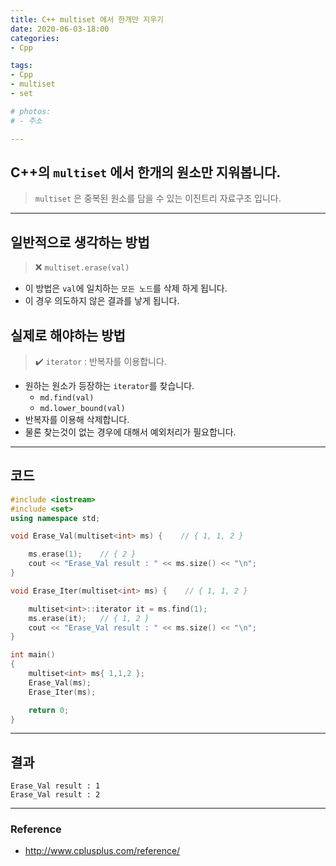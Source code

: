 ```yaml
---
title: C++ multiset 에서 한개만 지우기
date: 2020-06-03-18:00
categories:
- Cpp

tags:
- Cpp
- multiset
- set

# photos: 
# - 주소

---
```


## C++의 `multiset` 에서 한개의 원소만 지워봅니다.
> `multiset` 은 중복된 원소를 담을 수 있는 이진트리 자료구조 입니다.

---

## 일반적으로 생각하는 방법 
> :x: `multiset.erase(val)`

* 이 방법은 `val`에 일치하는 `모든 노드`를 삭제 하게 됩니다.
* 이 경우 의도하지 않은 결과를 낳게 됩니다.


## 실제로 해야하는 방법 
> :heavy_check_mark: `iterator` : 반복자를 이용합니다.

* 원하는 원소가 등장하는 `iterator`를 찾습니다.
	* `md.find(val)`
	* `md.lower_bound(val)`
* 반복자를 이용해 삭제합니다.
* 물론 찾는것이 없는 경우에 대해서 예외처리가 필요합니다. 

---

## 코드

```c++
#include <iostream>
#include <set>
using namespace std;

void Erase_Val(multiset<int> ms) {    // { 1, 1, 2 }

    ms.erase(1);    // { 2 }
    cout << "Erase_Val result : " << ms.size() << "\n";
}

void Erase_Iter(multiset<int> ms) {    // { 1, 1, 2 }

    multiset<int>::iterator it = ms.find(1);
    ms.erase(it);   // { 1, 2 }
    cout << "Erase_Val result : " << ms.size() << "\n";
}

int main()
{
    multiset<int> ms{ 1,1,2 };
    Erase_Val(ms);
    Erase_Iter(ms);

    return 0;
}
```

---

## 결과

```
Erase_Val result : 1
Erase_Val result : 2
```

---

### Reference

* http://www.cplusplus.com/reference/